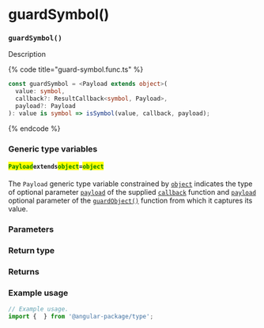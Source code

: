 # guardSymbol()

### `guardSymbol()`

Description

{% code title="guard-symbol.func.ts" %}
```typescript
const guardSymbol = <Payload extends object>(
  value: symbol,
  callback?: ResultCallback<symbol, Payload>,
  payload?: Payload
): value is symbol => isSymbol(value, callback, payload);
```
{% endcode %}

### Generic type variables

#### <mark style="color:green;">**`Payload`**</mark>**`extends`**<mark style="color:green;">**`object`**</mark>**`=`**<mark style="color:green;">**`object`**</mark>

The `Payload` generic type variable constrained by [`object`](https://www.typescriptlang.org/docs/handbook/basic-types.html#object) indicates the type of optional parameter [`payload`](../types/resultcallback.md#payload-payload) of the supplied [`callback`](guardsymbol.md#callback-resultcallback-less-than-type-payload-greater-than) function and [`payload`](guardsymbol.md#payload-payload) optional parameter of the [`guardObject()`](guardsymbol.md#guardobject) function from which it captures its value.

### Parameters

### Return type

### Returns

### Example usage

```typescript
// Example usage.
import {  } from '@angular-package/type';


```

